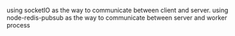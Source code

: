 using socketIO as the way to communicate between client and server.
using node-redis-pubsub as the way to communicate between server and worker process
